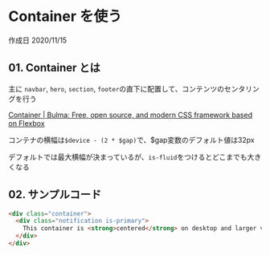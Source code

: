 # Container を使う

作成日 2020/11/15

## 01. Container とは

主に `navbar`, `hero`, `section`, `footer`の直下に配置して、コンテンツのセンタリングを行う

[Container \| Bulma: Free, open source, and modern CSS framework based on Flexbox](https://bulma.io/documentation/layout/container/)

コンテナの横幅は`$device - (2 * $gap)`で、$gap変数のデフォルト値は32px

デフォルトでは最大横幅が決まっているが、`is-fluid`をつけるとどこまでも大きくなる

## 02. サンプルコード

```html
<div class="container">
  <div class="notification is-primary">
    This container is <strong>centered</strong> on desktop and larger viewports.
  </div>
</div>
```
